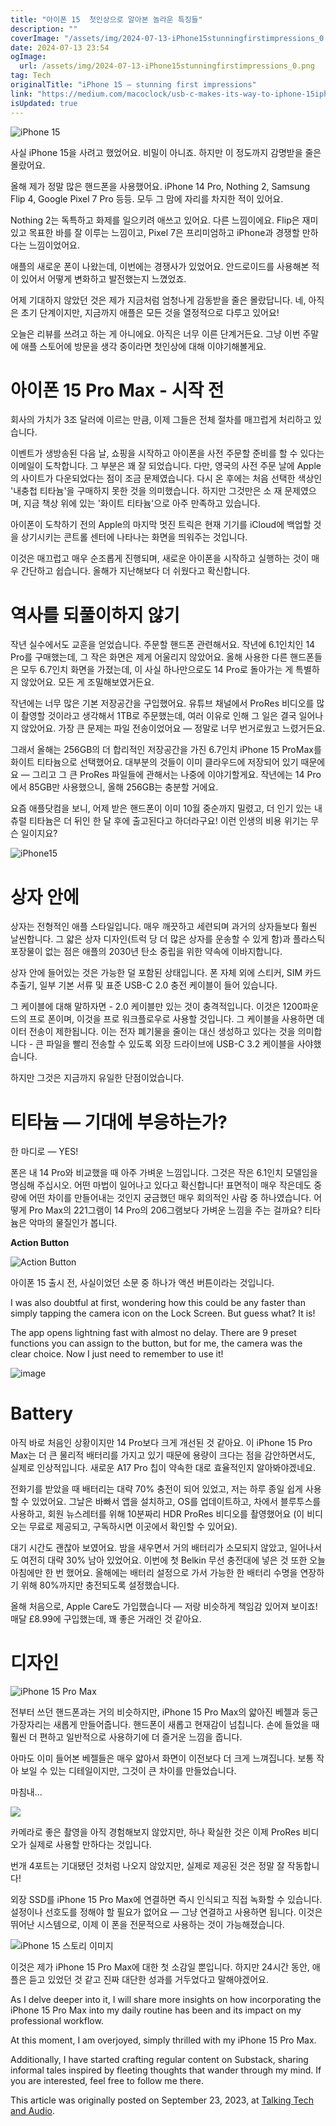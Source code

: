 ```yaml
---
title: "아이폰 15  첫인상으로 알아본 놀라운 특징들"
description: ""
coverImage: "/assets/img/2024-07-13-iPhone15stunningfirstimpressions_0.png"
date: 2024-07-13 23:54
ogImage:
  url: /assets/img/2024-07-13-iPhone15stunningfirstimpressions_0.png
tag: Tech
originalTitle: "iPhone 15 — stunning first impressions"
link: "https://medium.com/macoclock/usb-c-makes-its-way-to-iphone-15iphone-15-stunning-first-impressions-d777992d5858"
isUpdated: true
---
```


![iPhone 15](/assets/img/2024-07-13-iPhone15stunningfirstimpressions_0.png)

사실 iPhone 15을 사려고 했었어요. 비밀이 아니죠. 하지만 이 정도까지 감명받을 줄은 몰랐어요.

올해 제가 정말 많은 핸드폰을 사용했어요. iPhone 14 Pro, Nothing 2, Samsung Flip 4, Google Pixel 7 Pro 등등. 모두 그 맘에 자리를 차지한 적이 있어요.

Nothing 2는 독특하고 화제를 일으키려 애쓰고 있어요. 다른 느낌이에요. Flip은 재미있고 목표한 바를 잘 이루는 느낌이고, Pixel 7은 프리미엄하고 iPhone과 경쟁할 만하다는 느낌이었어요.

<!-- cozy-coder - 수평 -->

<ins class="adsbygoogle"
     style="display:block"
     data-ad-client="ca-pub-4877378276818686"
     data-ad-slot="1107185301"
     data-ad-format="auto"
     data-full-width-responsive="true"></ins>

<script>
     (adsbygoogle = window.adsbygoogle || []).push({});
</script>

애플의 새로운 폰이 나왔는데, 이번에는 경쟁사가 있었어요. 안드로이드를 사용해본 적이 있어서 어떻게 변화하고 발전했는지 느꼈었죠.

어제 기대하지 않았던 것은 제가 지금처럼 엄청나게 감동받을 줄은 몰랐답니다. 네, 아직은 초기 단계이지만, 지금까지 애플은 모든 것을 열정적으로 다루고 있어요!

오늘은 리뷰를 쓰려고 하는 게 아니에요. 아직은 너무 이른 단계거든요. 그냥 이번 주말에 애플 스토어에 방문을 생각 중이라면 첫인상에 대해 이야기해볼게요.

# 아이폰 15 Pro Max - 시작 전

<!-- cozy-coder - 수평 -->

<ins class="adsbygoogle"
     style="display:block"
     data-ad-client="ca-pub-4877378276818686"
     data-ad-slot="1107185301"
     data-ad-format="auto"
     data-full-width-responsive="true"></ins>

<script>
     (adsbygoogle = window.adsbygoogle || []).push({});
</script>

회사의 가치가 3조 달러에 이르는 만큼, 이제 그들은 전체 절차를 매끄럽게 처리하고 있습니다.

이벤트가 생방송된 다음 날, 쇼핑을 시작하고 아이폰을 사전 주문할 준비를 할 수 있다는 이메일이 도착합니다. 그 부분은 꽤 잘 되었습니다. 다만, 영국의 사전 주문 날에 Apple의 사이트가 다운되었다는 점이 조금 문제였습니다. 다시 온 후에는 처음 선택한 색상인 '내충첩 티타늄'을 구매하지 못한 것을 의미했습니다. 하지만 그것만은 소 재 문제였으며, 지금 책상 위에 있는 '화이트 티타늄'으로 아주 만족하고 있습니다.

아이폰이 도착하기 전의 Apple의 마지막 멋진 트릭은 현재 기기를 iCloud에 백업할 것을 상기시키는 콘트롤 센터에 나타나는 화면을 띄워주는 것입니다.

이것은 매끄럽고 매우 순조롭게 진행되며, 새로운 아이폰을 시작하고 실행하는 것이 매우 간단하고 쉽습니다. 올해가 지난해보다 더 쉬웠다고 확신합니다.

<!-- cozy-coder - 수평 -->

<ins class="adsbygoogle"
     style="display:block"
     data-ad-client="ca-pub-4877378276818686"
     data-ad-slot="1107185301"
     data-ad-format="auto"
     data-full-width-responsive="true"></ins>

<script>
     (adsbygoogle = window.adsbygoogle || []).push({});
</script>

# 역사를 되풀이하지 않기

작년 실수에서도 교훈을 얻었습니다. 주문할 핸드폰 관련해서요. 작년에 6.1인치인 14 Pro를 구매했는데, 그 작은 화면은 제게 어울리지 않았어요. 올해 사용한 다른 핸드폰들은 모두 6.7인치 화면을 가졌는데, 이 사실 하나만으로도 14 Pro로 돌아가는 게 특별하지 않았어요. 모든 게 조밀해보였거든요.

작년에는 너무 많은 기본 저장공간을 구입했어요. 유튜브 채널에서 ProRes 비디오를 많이 촬영할 것이라고 생각해서 1TB로 주문했는데, 여러 이유로 인해 그 일은 결국 일어나지 않았어요. 가장 큰 문제는 파일 전송이었어요 — 정말로 너무 번거로웠고 느렸거든요.

그래서 올해는 256GB의 더 합리적인 저장공간을 가진 6.7인치 iPhone 15 ProMax를 화이트 티타늄으로 선택했어요. 대부분의 것들이 이미 클라우드에 저장되어 있기 때문에요 — 그리고 그 큰 ProRes 파일들에 관해서는 나중에 이야기할게요. 작년에는 14 Pro에서 85GB만 사용했으니, 올해 256GB는 충분할 거에요.

<!-- cozy-coder - 수평 -->

<ins class="adsbygoogle"
     style="display:block"
     data-ad-client="ca-pub-4877378276818686"
     data-ad-slot="1107185301"
     data-ad-format="auto"
     data-full-width-responsive="true"></ins>

<script>
     (adsbygoogle = window.adsbygoogle || []).push({});
</script>

요즘 애플닷컴을 보니, 어제 받은 핸드폰이 이미 10월 중순까지 밀렸고, 더 인기 있는 내츄럴 티타늄은 더 뒤인 한 달 후에 출고된다고 하더라구요! 이런 인생의 비용 위기는 무슨 일이지요?

![iPhone15](/assets/img/2024-07-13-iPhone15stunningfirstimpressions_1.png)

# 상자 안에

<!-- cozy-coder - 수평 -->

<ins class="adsbygoogle"
     style="display:block"
     data-ad-client="ca-pub-4877378276818686"
     data-ad-slot="1107185301"
     data-ad-format="auto"
     data-full-width-responsive="true"></ins>

<script>
     (adsbygoogle = window.adsbygoogle || []).push({});
</script>

상자는 전형적인 애플 스타일입니다. 매우 깨끗하고 세련되며 과거의 상자들보다 훨씬 날씬합니다. 그 얇은 상자 디자인(트럭 당 더 많은 상자를 운송할 수 있게 함)과 플라스틱 포장물이 없는 점은 애플의 2030년 탄소 중립을 위한 약속에 이바지합니다.

상자 안에 들어있는 것은 가능한 덜 포함된 상태입니다. 폰 자체 외에 스티커, SIM 카드 추출기, 일부 기본 서류 및 표준 USB-C 2.0 충전 케이블이 들어 있습니다.

그 케이블에 대해 말하자면 - 2.0 케이블만 있는 것이 충격적입니다. 이것은 1200파운드의 프로 폰이며, 이것을 프로 워크플로우로 사용할 것입니다. 그 케이블을 사용하면 데이터 전송이 제한됩니다. 이는 전자 폐기물을 줄이는 대신 생성하고 있다는 것을 의미합니다 - 큰 파일을 빨리 전송할 수 있도록 외장 드라이브에 USB-C 3.2 케이블을 사야했습니다.

<!-- cozy-coder - 수평 -->

<ins class="adsbygoogle"
     style="display:block"
     data-ad-client="ca-pub-4877378276818686"
     data-ad-slot="1107185301"
     data-ad-format="auto"
     data-full-width-responsive="true"></ins>

<script>
     (adsbygoogle = window.adsbygoogle || []).push({});
</script>

하지만 그것은 지금까지 유일한 단점이었습니다.

# 티타늄 — 기대에 부응하는가?

한 마디로 — YES!

폰은 내 14 Pro와 비교했을 때 아주 가벼운 느낌입니다. 그것은 작은 6.1인치 모델임을 명심해 주십시오. 어떤 마법이 일어나고 있다고 확신합니다! 표면적이 매우 작은데도 중량에 어떤 차이를 만들어내는 것인지 궁금했던 매우 회의적인 사람 중 하나였습니다. 어떻게 Pro Max의 221그램이 14 Pro의 206그램보다 가벼운 느낌을 주는 걸까요? 티타늄은 악마의 물질인가 봅니다.

<!-- cozy-coder - 수평 -->

<ins class="adsbygoogle"
     style="display:block"
     data-ad-client="ca-pub-4877378276818686"
     data-ad-slot="1107185301"
     data-ad-format="auto"
     data-full-width-responsive="true"></ins>

<script>
     (adsbygoogle = window.adsbygoogle || []).push({});
</script>

**Action Button**

![Action Button](/assets/img/2024-07-13-iPhone15stunningfirstimpressions_4.png)

아이폰 15 출시 전, 사실이었던 소문 중 하나가 액션 버튼이라는 것입니다.

<!-- cozy-coder - 수평 -->

<ins class="adsbygoogle"
     style="display:block"
     data-ad-client="ca-pub-4877378276818686"
     data-ad-slot="1107185301"
     data-ad-format="auto"
     data-full-width-responsive="true"></ins>

<script>
     (adsbygoogle = window.adsbygoogle || []).push({});
</script>

I was also doubtful at first, wondering how this could be any faster than simply tapping the camera icon on the Lock Screen. But guess what? It is!

The app opens lightning fast with almost no delay. There are 9 preset functions you can assign to the button, but for me, the camera was the clear choice. Now I just need to remember to use it!

![image](/assets/img/2024-07-13-iPhone15stunningfirstimpressions_5.png)

# Battery

<!-- cozy-coder - 수평 -->

<ins class="adsbygoogle"
     style="display:block"
     data-ad-client="ca-pub-4877378276818686"
     data-ad-slot="1107185301"
     data-ad-format="auto"
     data-full-width-responsive="true"></ins>

<script>
     (adsbygoogle = window.adsbygoogle || []).push({});
</script>

아직 바로 처음인 상황이지만 14 Pro보다 크게 개선된 것 같아요. 이 iPhone 15 Pro Max는 더 큰 물리적 배터리를 가지고 있기 때문에 용량이 크다는 점을 감안하면서도, 실제로 인상적입니다. 새로운 A17 Pro 칩이 약속한 대로 효율적인지 알아봐야겠네요.

전화기를 받았을 때 배터리는 대략 70% 충전이 되어 있었고, 저는 하루 종일 쉽게 사용할 수 있었어요. 그날은 바빠서 앱을 설치하고, OS를 업데이트하고, 차에서 블루투스를 사용하고, 회원 뉴스레터를 위해 10분짜리 HDR ProRes 비디오를 촬영했어요 (이 비디오는 무료로 제공되고, 구독하시면 이곳에서 확인할 수 있어요).

대기 시간도 괜찮아 보였어요. 밤을 새우면서 거의 배터리가 소모되지 않았고, 일어나서도 여전히 대략 30% 남아 있었어요. 이번에 첫 Belkin 무선 충전대에 넣은 것 또한 오늘 아침에만 한 번 했어요. 올해에는 배터리 설정으로 가서 가능한 한 배터리 수명을 연장하기 위해 80%까지만 충전되도록 설정했습니다.

올해 처음으로, Apple Care도 가입했습니다 — 저랑 비슷하게 책임감 있어져 보이죠! 매달 £8.99에 구입했는데, 꽤 좋은 거래인 것 같아요.

<!-- cozy-coder - 수평 -->

<ins class="adsbygoogle"
     style="display:block"
     data-ad-client="ca-pub-4877378276818686"
     data-ad-slot="1107185301"
     data-ad-format="auto"
     data-full-width-responsive="true"></ins>

<script>
     (adsbygoogle = window.adsbygoogle || []).push({});
</script>

# 디자인

![iPhone 15 Pro Max](/assets/img/2024-07-13-iPhone15stunningfirstimpressions_6.png)

전부터 쓰던 핸드폰과는 거의 비슷하지만, iPhone 15 Pro Max의 얇아진 베젤과 둥근 가장자리는 새롭게 만들어줍니다. 핸드폰이 새롭고 현재감이 넘칩니다. 손에 들었을 때 훨씬 더 편하고 일반적으로 사용하기에 더 즐거운 느낌을 줍니다.

아마도 이미 들어본 베젤들은 매우 얇아서 화면이 이전보다 더 크게 느껴집니다. 보통 작아 보일 수 있는 디테일이지만, 그것이 큰 차이를 만들었습니다.

<!-- cozy-coder - 수평 -->

<ins class="adsbygoogle"
     style="display:block"
     data-ad-client="ca-pub-4877378276818686"
     data-ad-slot="1107185301"
     data-ad-format="auto"
     data-full-width-responsive="true"></ins>

<script>
     (adsbygoogle = window.adsbygoogle || []).push({});
</script>

마침내…

<img src="/assets/img/2024-07-13-iPhone15stunningfirstimpressions_8.png" />

카메라로 좋은 촬영을 아직 경험해보지 않았지만, 하나 확실한 것은 이제 ProRes 비디오가 실제로 사용할 만하다는 것입니다.

<!-- cozy-coder - 수평 -->

<ins class="adsbygoogle"
     style="display:block"
     data-ad-client="ca-pub-4877378276818686"
     data-ad-slot="1107185301"
     data-ad-format="auto"
     data-full-width-responsive="true"></ins>

<script>
     (adsbygoogle = window.adsbygoogle || []).push({});
</script>

번개 4포트는 기대됐던 것처럼 나오지 않았지만, 실제로 제공된 것은 정말 잘 작동합니다!

외장 SSD를 iPhone 15 Pro Max에 연결하면 즉시 인식되고 직접 녹화할 수 있습니다. 설정이나 선호도를 정해야 할 필요가 없어요 — 그냥 연결하고 사용하면 됩니다. 이것은 뛰어난 시스템으로, 이제 이 폰을 전문적으로 사용하는 것이 가능해졌습니다.

![iPhone 15 스토리 이미지](/assets/img/2024-07-13-iPhone15stunningfirstimpressions_9.png)

이것은 제가 iPhone 15 Pro Max에 대한 첫 소감일 뿐입니다. 하지만 24시간 동안, 애플은 듣고 있었던 것 같고 진짜 대단한 성과를 거두었다고 말해야겠어요.

<!-- cozy-coder - 수평 -->

<ins class="adsbygoogle"
     style="display:block"
     data-ad-client="ca-pub-4877378276818686"
     data-ad-slot="1107185301"
     data-ad-format="auto"
     data-full-width-responsive="true"></ins>

<script>
     (adsbygoogle = window.adsbygoogle || []).push({});
</script>

As I delve deeper into it, I will share more insights on how incorporating the iPhone 15 Pro Max into my daily routine has been and its impact on my professional workflow.

At this moment, I am overjoyed, simply thrilled with my iPhone 15 Pro Max.

Additionally, I have started crafting regular content on Substack, sharing informal tales inspired by fleeting thoughts that wander through my mind. If you are interested, feel free to follow me there.

This article was originally posted on September 23, 2023, at [Talking Tech and Audio](https://talkingtechandaudio.com).
